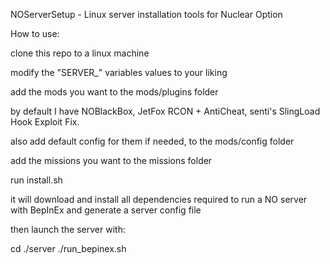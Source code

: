 NOServerSetup - Linux server installation tools for Nuclear Option

How to use:

clone this repo to a linux machine

modify the "SERVER_" variables values to your liking

add the mods you want to the mods/plugins folder

by default I have NOBlackBox, JetFox RCON + AntiCheat, senti's SlingLoad Hook Exploit Fix.

also add default config for them if needed, to the mods/config folder

add the missions you want to the missions folder

run install.sh

it will download and install all dependencies required to run a NO server with BepInEx and generate a server config file 

then launch the server with:

cd ./server
./run_bepinex.sh


